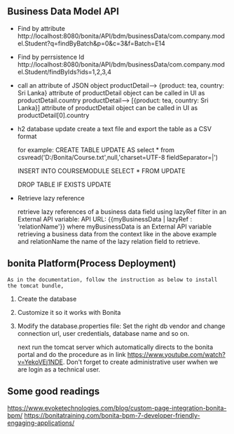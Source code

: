 ## Business Data Model API

- Find by attribute
http://localhost:8080/bonita/API/bdm/businessData/com.company.model.Student?q=findByBatch&p=0&c=3&f=Batch=E14

- Find by perrsistence Id
http://localhost:8080/bonita/API/bdm/businessData/com.company.model.Student/findByIds?ids=1,2,3,4

- call an attribute of JSON object
productDetail--> {product: tea, country: Sri Lanka} attribute of productDetail object can be called in UI as productDetail.country
productDetail--> [{product: tea, country: Sri Lanka}] attribute of productDetail object can be called in UI as productDetail[0].country

- h2 database update
create a text file and export the table as a CSV format
	
	for example:
	CREATE TABLE UPDATE AS 
	select * from csvread('D:/Bonita/Course.txt',null,'charset=UTF-8 fieldSeparator=|')

	INSERT INTO COURSEMODULE
	SELECT * FROM UPDATE 

	DROP TABLE IF EXISTS UPDATE

- Retrieve lazy reference

	retrieve lazy references of a business data field using lazyRef filter in an External API variable:
API URL: {{myBusinessData | lazyRef : 'relationName'}} where myBusinessData is an External API variable retrieving a business data from the context like in the above example and relationName the name of the lazy relation field to retrieve.

## bonita Platform(Process Deployment)
	As in the documentation, follow the instruction as below to install the tomcat bundle,
1. Create the database
2. Customize it so it works with Bonita
3. Modify the database.properties file: Set the right db vendor and change connection url, user credentials, database name and so on.

	next run the tomcat server which automatically directs to the bonita portal and do the procedure as in
link https://www.youtube.com/watch?v=YekoVEj1NDE. Don't forget to create administrative user wwhen we are login as a technical user.

## Some good readings
https://www.evoketechnologies.com/blog/custom-page-integration-bonita-bpm/
https://bonitatraining.com/bonita-bpm-7-developer-friendly-engaging-applications/